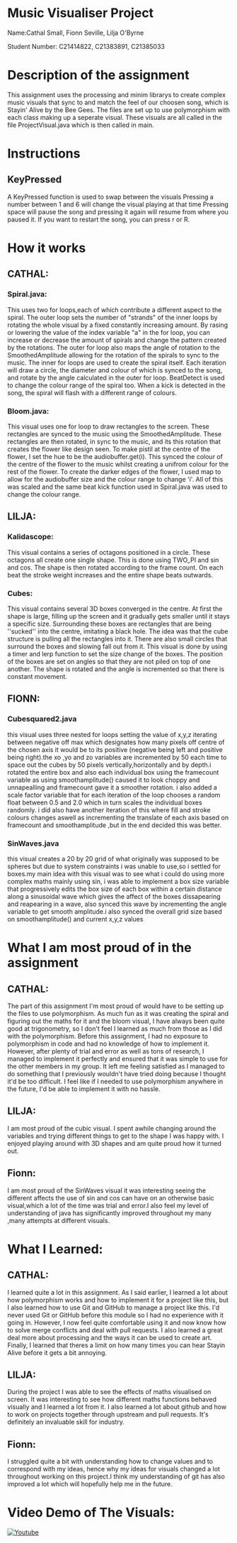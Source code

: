 # Music Visualiser Project

Name:Cathal Small, Fionn Seville, Lilja O'Byrne

Student Number: C21414822, C21383891, C21385033

# Description of the assignment
This assignment uses the processing and minim librarys to create complex music visuals that sync to and match the feel of our choosen song, which is Stayin' Alive by the Bee Gees. The files are set up to use polymorphism with each class making up a seperate visual. These visuals are all called in the file ProjectVisual.java which is then called in main.

# Instructions
## KeyPressed
A KeyPressed function is used to swap between the visuals
Pressing a number between 1 and 6 will change the visual playing at that time
Pressing space will pause the song and pressing it again will resume from where you paused it.
If you want to restart the song, you can press r or R.

# How it works
## CATHAL:
### Spiral.java: 
This uses two for loops,each of which contribute a different aspect to the spiral. The outer loop sets the number of "strands" of the inner loops by rotating the whole visual by a fixed constantly increasing amount. By rasing or lowering the value of the index variable "a" in the for loop, you can increase or decrease the amount of spirals and change the pattern created by the rotations. The outer for loop also maps the angle of rotation to the SmoothedAmplitude allowing for the rotation of the spirals to sync to the music. The inner for loops are used to create the spiral itself. Each iteration will draw a circle, the diameter and colour of which is synced to the song, and rotate by the angle calculated in the outer for loop. BeatDetect is used to change the colour range of the spiral too. When a kick is detected in the song, the spiral will flash with a different range of colours.

### Bloom.java:
This visual uses one for loop to draw rectangles to the screen. These rectangles are synced to the music using the SmoothedAmplitude. These rectangles are then rotated, in sync to the music, and its this rotation that creates the flower like design seen. To make pistil at the centre of the flower, I set the hue to be the audiobuffer.get(i). This synced the colour of the centre of the flower to the music whilst creating a unifrom colour for the rest of the flower. To create the darker edges of the flower, I used map to allow for the audiobuffer size and the colour range to change 'i'. All of this was scaled and the same beat kick function used in Spiral.java was used to change the colour range.

## LILJA:
### Kalidascope:
This visual contains a series of octagons positioned in a circle. These octagons all create one single shape. This is done using TWO_PI and sin and cos.
The shape is then rotated according to the frame count.
On each beat the stroke weight increases and the entire shape beats outwards.
 
### Cubes:
This visual contains several 3D boxes converged in the centre. At first the shape is large, filling up the screen and it gradually gets smaller until it stays a specific size. Surrounding these boxes are rectangles that are being ''sucked'' into the centre, imitating a black hole. The idea was that the cube structure is pulling all the rectangles into it. There are also small circles that surround the boxes and slowing fall out from it.
This visual is done by using a timer and lerp function to set the size change of the boxes.
The position of the boxes are set on angles so that they are not piled on top of one another. 
The shape is rotated and the angle is incremented so that there is constant movement.

## FIONN:
### Cubesquared2.java
this visual uses three nested for loops setting the value of x,y,z iterating between negative off max which designates how many pixels off centre of the chosen axis it would be to its positive (negative being left and positive being right).the xo ,yo and zo variables are incremented by 50 each time to space out the cubes by 50 pixels vertically,horizontally and by depth.i rotated the entire box and also each individual box using the framecount variable as using smoothamplitude() caused it to look choppy and unnapealling and framecount gave it a smoother rotation. i also added a scale factor variable that for each iteration of the loop chooses a random float between 0.5 and 2.0 which in turn scales the individual boxes randomly. i did also have another iteration of this where fill and stroke colours changes aswell as incrementing the translate of each axis based on framecount and smoothamplitude ,but in the end decided this was better.

### SinWaves.java
this visual creates a 20 by 20 grid of what originally was supposed to be spheres but due to system constraints i was unable to use,so i settled for boxes.my main idea with this visual was to see what i could do using more complex maths mainly using sin, i was able to implement a box size variable that progressively edits the box size of each box within a certain distance along a sinusoidal wave which gives the affect  of the boxes dissapearing and reapearing in a wave, also synced this wave by incrementing the angle variable to get smooth amplitude.i also synced the overall grid size based on smoothamplitude() and current x,y,z values

# What I am most proud of in the assignment

## CATHAL:
The part of this assignment I'm most proud of would have to be setting up the files to use polymorphism. As much fun as it was creating the spiral and figuring out the maths for it and the bloom visual, I have always been quite good at trigonometry, so I don't feel I learned as much from those as I did with the polymorphism. Before this assignment, I had no exposure to polymorphism in code and had no knowledge of how to implement it. However, after plenty of trial and error as well as tons of research, I managed to implement it perfectly and ensured that it was simple to use for the other members in my group. It left me feeling satisfied as I managed to do something that I previously wouldn't have tried doing because I thought it'd be too difficult. I feel like if I needed to use polymorphism anywhere in the future, I'd be able to implement it with no hassle.

## LILJA:
I am most proud of the cubic visual. I spent awhile changing around the variables and trying different things to get to the shape I was happy with. I enjoyed playing around with 3D shapes and am quite proud how it turned out.

## Fionn:
I am most proud of the SinWaves visual it was interesting seeing the different affects the use of sin and cos can have on an otherwise basic visual,which a lot of the time was trial and error.I also feel my level of understanding of java has significantly improved throughout my many ,many attempts at different visuals.

# What I Learned:
## CATHAL:
I learned quite a lot in this assignment. As I said earlier, I learned a lot about how polymorphism works and how to implement it for a project like this, but I also learned how to use Git and GitHub to manage a project like this. I'd never used Git or GitHub before this module so I had no experience with it going in. However, I now feel quite comfortable using it and now know how to solve merge conflicts and deal with pull requests. I also learned a great deal more about processing and the ways it can be used to create art. Finally, I learned that theres a limit on how many times you can hear Stayin Alive before it gets a bit annoying.

## LILJA:
During the project I was able to see the effects of maths visualised on screen. It was interesting to see how different maths functions behaved visually and I learned a lot from it.
I also learned a lot about github and how to work on projects together through upstream and pull requests. It's definitely an invaluable skill for industry.

## Fionn:
I struggled quite a bit with understanding how to change values and to correspond with my ideas, hence why my ideas for visuals changed a lot throughout working on this project.I think my understanding of git has also improved a lot which will hopefully help me in the future.

# Video Demo of The Visuals:
[![Youtube](https://user-images.githubusercontent.com/123955028/236036792-87a873ed-3b0f-4866-a159-211233514f7f.png)
](https://www.youtube.com/watch?v=WRQP5SPq54c&ab_channel=FionnSeville)

